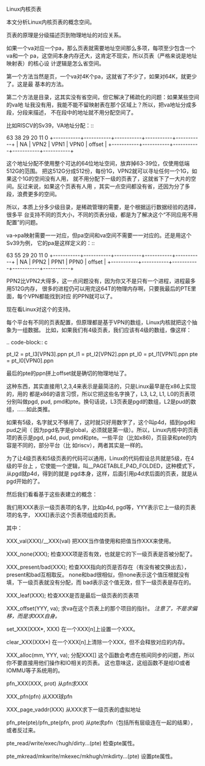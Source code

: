       
Linux内核页表

本文分析Linux内核页表的概念空间。

页表的原理是分级描述页到物理地址的对应关系。

如果一个va对应一个pa，那么页表就需要地址空间那么多项，每项至少包含一个va和一个
pa，这空间本身内存还大，这肯定不现实，所以页表（严格来说是地址映射表）的核心设
计逻辑是怎么省空间。

第一个方法当然是页，一个va对4K个pa，这就省了不少了，如果对64K，就更少了。这是最
基本的方法。

第二个方法是目录，这其实没有省空间，但它解决了稀疏化的问题：如果某些空间的va地
址我没有用，我能不能不留映射表在那个区域上？所以，把va地址分成多段，分段来描述，
不在段中的地址就不用分配空间了。

比如RISCV的Sv39，VA地址分配：::

  63           38          29          20          11        0
  +-----------+-----------+-----------+-----------+-----------+
  |    NA     |    VPN2   |   VPN1    |   VPN0    |   offset  |
  +-----------+-----------+-----------+-----------+-----------+

这个地址分配不使用整个可达的64位地址空间，放弃掉63-39位，仅使用低端512G的范围。
把这512G分成512份，每份1G，VPN2就可以寻址任何一个1G，如果这个1G的空间没有人用，
就不用分配下一级的页表了，这就省下了一大片的空间。反过来说，如果这个页表有人用
，其实一点空间都没有省，还因为分了多段，浪费更多的空间。

所以，本质上分多少级目录，是稀疏管理的需要，是个根据运行数据经验的选择，很多平
台支持不同的页大小，不同的页表分级，都是为了解决这个“不同应用不用配置”的问题。

va->pa映射需要一一对应，但pa空间和va空间不需要一一对应的。还是用这个Sv39为例，
它的pa是这样定义的：::

  63           55          29          20          11        0
  +-----------+-----------+-----------+-----------+-----------+
  |    NA     |    PPN2   |   PPN1    |   PPN0    |   offset  |
  +-----------+-----------+-----------+-----------+-----------+

PPN2比VPN2大得多，这一点问题没有，因为你又不是只有一个进程，进程最多用512G内存，
很多的进程仍可以用完这64T的物理内存啊，只要我最后的PTE里面，每个VPN都能找到对应
的PPN就可以了。

现在看Linux对这个的支持。

每个平台有不同的页表配置，但原理都是基于VPN的数组，Linux内核就把这个抽象为一组数据。
比如，如果我们有4级页表，我们应该有4级的数组，像这样：

.. code-block:: c

  pt_l2 = pt_l3[VPN3].ppn
  pt_l1 = pt_l2[VPN2].ppn
  pt_l0 = pt_l1[VPN1].ppn
  pte   = pt_l0[VPN0].ppn

最后的pte的ppn拼上offset就是确切的物理地址了。

这种东西，其实直接用1,2,3,4来表示是最简洁的，只是Linux最早是在x86上实现的，用的
都是x86的语言习惯，所以它把这些名字换了，L3, L2, L1, L0的页表项分别叫做pgd,
pud, pmd和pte。换句话说，L3页表是pgd的数组，L2是pud的数组，……如此类推。

如果有5级，名字就又不够用了，这时就只好用数字了，这个叫p4d，插到pgd和pud之间（
因为pgd名字是global，必须就是第一级）。所以，Linux内核中的页表项的表示是pgd,
p4d, pud, pmd和pte。一些平台（比如x86)，页目录和pte的内容是不同的，部分平台（比
如riscv），两者其实是一样的。

为了让4级页表和5级页表的代码可以通用，Linux的代码假设总共就是5级，在4级的平台上
，它使能一个逻辑，叫__PAGETABLE_P4D_FOLDED，这种模式下，从pgd就p4d，得到的就是
pgd本身，这样，后面引用p4d求后面的页表，就是从pgd开始的了。

然后我们看看基于这些表建立的概念：

我们用XXX表示一级页表项的名字，比如p4d, pgd等，YYY表示它上一级的页表项的名字，
XXX[]表示这个页表项组成的页表。

其中：

XXX_val(XXX)/__XXX(val)
  把XXX当作值使用和把值当作XXX来使用。

XXX_none(XXX);
  检查XXX项是否有效，也就是它的下一级页表是否被分配了。

XXX_present/bad(XXX);
  检查XXX指向的页是否存在（有没有被交换出去），present和bad互相取反。
  none和bad很相似，但none表示这个值压根就没有填，下一级页表就没有分配，而
  bad表示这个值无效，但下一级页表是存在的。

XXX_leaf(XXX);
  检查XXX是否是最后一级页表的页表项

XXX_offset(YYY, va);
  求va在这个页表上的那个项目的指针。
  *注意了，不是求偏移，而是求XXX自身。*

set_XXX(XXX*, XXX)
  在一个XXX[n]上设置一个XXX。

clear_XXX(XXX*)
  在一个XXX[n]上清除一个XXX，但不会释放对应的内存。

XXX_alloc(mm, YYY, va);
  分配XXX[]
  这个函数会考虑在核间同步的问题，所以你不要直接用他们操作和IO相关的页表。
  这也意味这，这组函数不是给IO或者IOMMU等子系统用的。

pfn_XXX(XXX, prot)
  从pfn求XXX

XXX_pfn(pfn)
  从XXX球pfn

XXX_page_vaddr(XXX)
  从XXX求下一级页表的虚拟地址

pfn_pte(pte)/pfn_pte(pfn, prot)
  从pte求pfn（包括所有层级连在一起的结果），或者反过来。

pte_read/write/exec/hugh/dirty...(pte)
  检查pte属性。

pte_mkread/mkwrite/mkexec/mkhugh/mkdirty...(pte)
  设置pte属性。
